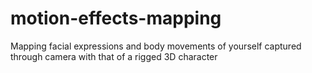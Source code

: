 # motion-effects-mapping
Mapping facial expressions and body movements of yourself captured through camera with that of a rigged 3D character

